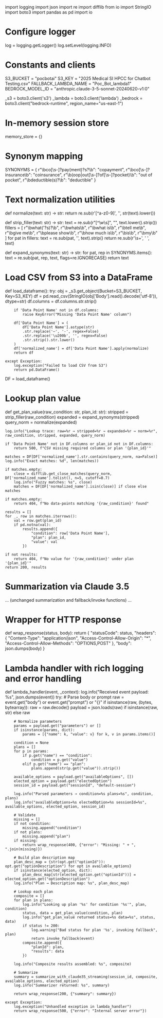 import logging
import json
import re
import difflib
from io import StringIO
import boto3
import pandas as pd
import io

# Configure logger
log = logging.getLogger()
log.setLevel(logging.INFO)

# Constants and clients
S3_BUCKET = "pocbotai"
S3_KEY = "2025 Medical SI HPCC for Chatbot Testing.csv"
FALLBACK_LAMBDA_NAME = "Poc_Bot_lambda1"
BEDROCK_MODEL_ID = "anthropic.claude-3-5-sonnet-20240620-v1:0"

_s3 = boto3.client('s3')
_lambda = boto3.client('lambda')
_bedrock = boto3.client("bedrock-runtime", region_name="us-east-1")

# In-memory session store
memory_store = {}

# Synonym mapping
SYNONYMS = {
    r"\bco[\s\-]?pay(ment)?s?\b": "copayment",
    r"\bco[\s\-]?insurance\b": "coinsurance",
    r"\b(oop|out[\s\-]?of[\s\-]?pocket)\b": "out of pocket",
    r"\bdeductible(s)?\b": "deductible"
}

# Text normalization utilities
def normalize(text: str) -> str:
    return re.sub(r'[^a-z0-9]', '', str(text).lower())

def strip_filler(text: str) -> str:
    text = re.sub(r"[^\w\s]", "", text.lower().strip())
    fillers = [
        r"\bwhat('?s)?\b", r"\bwhats\b", r"\bwhat is\b", r"\btell me\b",
        r"\bgive me\b", r"\bplease show\b", r"\bhow much is\b", r"\bis\b", r"\bmy\b"
    ]
    for pat in fillers:
        text = re.sub(pat, '', text).strip()
    return re.sub(r'\s+', ' ', text)

def expand_synonyms(text: str) -> str:
    for pat, rep in SYNONYMS.items():
        text = re.sub(pat, rep, text, flags=re.IGNORECASE)
    return text

# Load CSV from S3 into a DataFrame
def load_dataframe():
    try:
        obj = _s3.get_object(Bucket=S3_BUCKET, Key=S3_KEY)
        df = pd.read_csv(StringIO(obj['Body'].read().decode('utf-8')), dtype=str)
        df.columns = df.columns.str.strip()

        if 'Data Point Name' not in df.columns:
            raise KeyError("Missing 'Data Point Name' column")

        df['Data Point Name'] = (
            df['Data Point Name'].astype(str)
            .str.replace('–', '-', regex=False)
            .str.replace('\u200b', '', regex=False)
            .str.strip().str.lower()
        )
        df['normalized_name'] = df['Data Point Name'].apply(normalize)
        return df

    except Exception:
        log.exception("Failed to load CSV from S3")
        return pd.DataFrame()

DF = load_dataframe()

# Lookup plan value
def get_plan_value(raw_condition: str, plan_id: str):
    stripped = strip_filler(raw_condition)
    expanded = expand_synonyms(stripped)
    query_norm = normalize(expanded)

    log.info("Lookup trace: raw=%r → stripped=%r → expanded=%r → norm=%r", raw_condition, stripped, expanded, query_norm)

    if 'Data Point Name' not in DF.columns or plan_id not in DF.columns:
        return 500, f"CSV missing required columns or plan '{plan_id}'"

    matches = DF[DF['normalized_name'].str.contains(query_norm, na=False)]
    log.info("Exact matches: %d", len(matches))

    if matches.empty:
        close = difflib.get_close_matches(query_norm, DF['normalized_name'].tolist(), n=5, cutoff=0.7)
        log.info("Fuzzy matches: %s", close)
        matches = DF[DF['normalized_name'].isin(close)] if close else matches

    if matches.empty:
        return 404, f"No data-points matching '{raw_condition}' found"

    results = []
    for _, row in matches.iterrows():
        val = row.get(plan_id)
        if pd.notna(val):
            results.append({
                "condition": row['Data Point Name'],
                "plan": plan_id,
                "value": val
            })

    if not results:
        return 404, f"No value for '{raw_condition}' under plan '{plan_id}'"
    return 200, results

# Summarization via Claude 3.5
... (unchanged summarization and fallback/invoke functions) ...

# Wrapper for HTTP response
 def wrap_response(status, body):
     return {
         "statusCode": status,
         "headers": {
             "Content-Type": "application/json",
             "Access-Control-Allow-Origin": "*",
             "Access-Control-Allow-Methods": "OPTIONS,POST"
         },
         "body": json.dumps(body)
     }

# Lambda handler with rich logging and error handling
def lambda_handler(event, _context):
    log.info("Received event payload: %s", json.dumps(event))
    try:
        # Parse body or prompt
        raw = event.get("body") or event.get("prompt") or "{}"
        if isinstance(raw, (bytes, bytearray)):
            raw = raw.decode()
        payload = json.loads(raw) if isinstance(raw, str) else raw

        # Normalize parameters
        params = payload.get("parameters") or []
        if isinstance(params, dict):
            params = [{"name": k, "value": v} for k, v in params.items()]

        condition = None
        plans = []
        for p in params:
            if p.get("name") == "condition":
                condition = p.get("value")
            elif p.get("name") == "plan":
                plans.append(str(p.get("value")).strip())

        available_options = payload.get("availableOptions", [])
        elected_option = payload.get("electedOption")
        session_id = payload.get("sessionId", "default-session")

        log.info("Parsed parameters → condition=%s plans=%s", condition, plans)
        log.info("availableOptions=%s electedOption=%s sessionId=%s", available_options, elected_option, session_id)

        # Validate
        missing = []
        if not condition:
            missing.append("condition")
        if not plans:
            missing.append("plan")
        if missing:
            return wrap_response(400, {"error": "Missing: " + ", ".join(missing)})

        # Build plan description map
        plan_desc_map = {str(opt.get("optionId")): opt.get("optionDescription") for opt in available_options}
        if isinstance(elected_option, dict):
            plan_desc_map[str(elected_option.get("optionId"))] = elected_option.get("optionDescription")
        log.info("Plan → Description map: %s", plan_desc_map)

        # Lookup each plan
        composite = []
        for plan in plans:
            log.info("Looking up plan '%s' for condition '%s'", plan, condition)
            status, data = get_plan_value(condition, plan)
            log.info("get_plan_value returned status=%s data=%s", status, data)
            if status != 200:
                log.warning("Bad status for plan '%s', invoking fallback", plan)
                return invoke_fallback(event)
            composite.append({
                "planId": plan,
                "results": data
            })

        log.info("Composite results assembled: %s", composite)

        # Summarize
        summary = summarize_with_claude35_streaming(session_id, composite, available_options, elected_option)
        log.info("Summarizer returned: %s", summary)

        return wrap_response(200, {"summary": summary})

    except Exception:
        log.exception("Unhandled exception in lambda_handler")
        return wrap_response(500, {"error": "Internal server error"})
